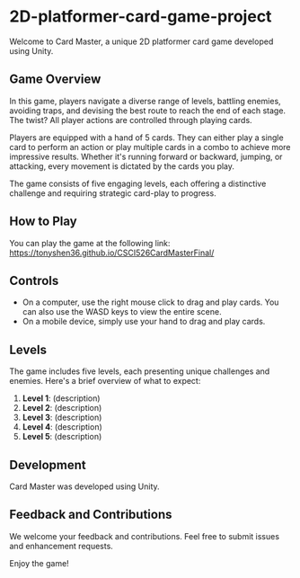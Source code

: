 # 2D-platformer-card-game-project

Welcome to Card Master, a unique 2D platformer card game developed using Unity.

## Game Overview

In this game, players navigate a diverse range of levels, battling enemies, avoiding traps, and devising the best route to reach the end of each stage. The twist? All player actions are controlled through playing cards.

Players are equipped with a hand of 5 cards. They can either play a single card to perform an action or play multiple cards in a combo to achieve more impressive results. Whether it's running forward or backward, jumping, or attacking, every movement is dictated by the cards you play.

The game consists of five engaging levels, each offering a distinctive challenge and requiring strategic card-play to progress. 

## How to Play

You can play the game at the following link: https://tonyshen36.github.io/CSCI526CardMasterFinal/

## Controls

- On a computer, use the right mouse click to drag and play cards. You can also use the WASD keys to view the entire scene.
- On a mobile device, simply use your hand to drag and play cards.

## Levels 

The game includes five levels, each presenting unique challenges and enemies. Here's a brief overview of what to expect:

1. **Level 1**: (description)
2. **Level 2**: (description)
3. **Level 3**: (description)
4. **Level 4**: (description)
5. **Level 5**: (description)

## Development 

Card Master was developed using Unity. 

## Feedback and Contributions

We welcome your feedback and contributions. Feel free to submit issues and enhancement requests.

Enjoy the game!
